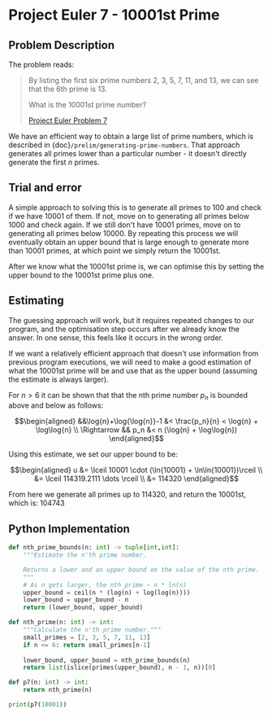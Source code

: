 # Project Euler 7 - 10001st Prime

## Problem Description
The problem reads:

> By listing the first six prime numbers 2, 3, 5, 7, 11, and 13, we can see that
> the 6th prime is 13.
>
> What is the 10001st prime number?
>
> [Project Euler Problem 7](https://projecteuler.net/problem=7)

We have an efficient way to obtain a large list of prime numbers, which is
described in {doc}`/prelim/generating-prime-numbers`. That approach generates
all primes lower than a particular number - it doesn't directly generate the
first $n$ primes.

## Trial and error
A simple approach to solving this is to generate all primes to 100 and check if
we have 10001 of them. If not, move on to generating all primes below 1000 and
check again. If we still don't have 10001 primes, move on to generating all
primes below 10000. By repeating this process we will eventually obtain an upper
bound that is large enough to generate more than 10001 primes, at which point we
simply return the 10001st.

After we know what the 10001st prime is, we can optimise this by setting the
upper bound to the 10001st prime plus one.

## Estimating
The guessing approach will work, but it requires repeated changes to our
program, and the optimisation step occurs after we already know the answer. In
one sense, this feels like it occurs in the wrong order.

If we want a relatively efficient approach that doesn't use information from
previous program executions, we will need to make a good estimation of what the
10001st prime will be and use that as the upper bound (assuming the estimate is
always larger).

For $n > 6$ it can be shown that that the nth prime number $p_n$ is bounded
above and below as follows:

$$\begin{aligned}
    &&\log{n}+\log{\log{n}}-1 &< \frac{p_n}{n} < \log{n} + \log\log{n} \\
    \Rightarrow && p_n &< n (\log{n} + \log\log{n})
\end{aligned}$$

Using this estimate, we set our upper bound to be:

$$\begin{aligned}
    u &= \lceil 10001 \cdot (\ln{10001} + \ln\ln{10001})\rceil \\
    &= \lceil 114319.2111 \dots \rceil \\
    &= 114320
\end{aligned}$$

From here we generate all primes up to 114320, and return the 10001st, which is:
104743

## Python Implementation
``` python
def nth_prime_bounds(n: int) -> tuple[int,int]:
    """Estimate the n'th prime number.

    Returns a lower and an upper bound on the value of the nth prime.
    """
    # As n gets larger, the nth prime ~ n * ln(n)
    upper_bound = ceil(n * (log(n) + log(log(n))))
    lower_bound = upper_bound - n
    return (lower_bound, upper_bound)

def nth_prime(n: int) -> int:
    """Calculate the n'th prime number."""
    small_primes = [2, 3, 5, 7, 11, 13]
    if n <= 6: return small_primes[n-1]
    
    lower_bound, upper_bound = nth_prime_bounds(n)
    return list(islice(primes(upper_bound), n - 1, n))[0]

def p7(n: int) -> int:
    return nth_prime(n)

print(p7(10001))
```